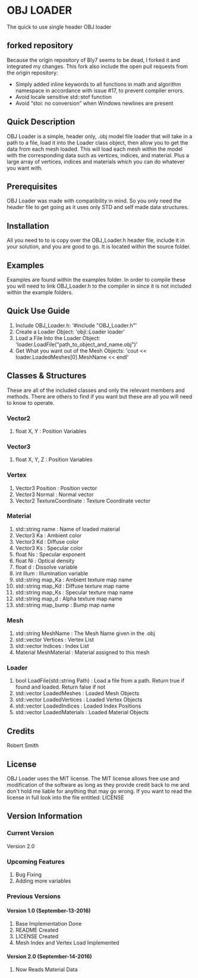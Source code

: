 # OBJ LOADER

The quick to use single header OBJ loader

## forked repository

Because the origin repository of Bly7 seems to be dead, I forked it and integrated my changes.
This fork also include the open pull requests from the origin repository:
- Simply added inline keywords to all functions in math and algorithm namespace in accordance with issue #17, to prevent compiler errors.
- Avoid locale sensitive std::stof function
- Avoid “stoi: no conversion” when Windows newlines are present


## Quick Description

OBJ Loader is a simple, header only, .obj model file loader that will take in a path to a file, load it into the Loader class object, then allow you to get the data from each mesh loaded. This will load each mesh within the model with the corresponding data such as vertices, indices, and material. Plus a large array of vertices, indices and materials which you can do whatever you want with.

## Prerequisites

OBJ Loader was made with compatibility in mind. So you only need the header file to get going as it uses only STD and self made data structures.

## Installation

All you need to to is copy over the OBJ_Loader.h header file, include it in your solution, and you are good to go. It is located within the source folder.

## Examples

Examples are found within the examples folder. In order to compile these you will need to link OBJ_Loader.h to the compiler in since it is not included within the example folders.

## Quick Use Guide

1. Include OBJ_Loader.h:                         '#include "OBJ_Loader.h"'
2. Create a Loader Object:                       'objl::Loader loader'
3. Load a File Into the Loader Object:           'loader.LoadFile("path_to_object_and_name.obj")'
4. Get What you want out of the Mesh Objects:    'cout << loader.LoadedMeshes[0].MeshName << endl'

## Classes & Structures

These are all of the included classes and only the relevant members and methods. There are others to find if you want but these are all you will need to know to operate.

### Vector2

1. float X, Y : Position Variables

### Vector3

1. float X, Y, Z : Position Variables

### Vertex

1. Vector3 Position : Position vector
2. Vector3 Normal : Normal vector
3. Vector2 TextureCoordinate : Texture Coordinate vector

### Material

1. std::string name : Name of loaded material
2. Vector3 Ka : Ambient color
3. Vector3 Kd : Diffuse color
4. Vector3 Ks : Specular color
5. float Ns : Specular exponent
6. float Ni : Optical density
7. float d : Dissolve variable
8. int illum : Illumination variable
9. std::string map_Ka : Ambient texture map name
10. std::string map_Kd : Diffuse texture map name
11. std::string map_Ks : Specular texture map name
12. std::string map_d : Alpha texture map name
13. std::string map_bump : Bump map name

### Mesh

1. std::string MeshName : The Mesh Name given in the .obj
2. std::vector<Vertex> Vertices : Vertex List
3. std::vector<unsigned int> Indices : Index List
4. Material MeshMaterial : Material assigned to this mesh

### Loader

1. bool LoadFile(std::string Path) : Load a file from a path. Return true if found and loaded. Return false if not                                                  
2. std::vector<Mesh> LoadedMeshes : Loaded Mesh Objects
3. std::vector<Vertex> LoadedVertices : Loaded Vertex Objects
4. std::vector<unsigned int> LoadedIndices : Loaded Index Positions
5. std::vector<Material> LoadedMaterials : Loaded Material Objects

## Credits

Robert Smith

## License

OBJ Loader uses the MIT license. The MIT license allows free use and modification of the software as long as they provide credit back to me and don't hold me liable for anything that may go wrong. If you want to read the license in full look into the file entitled: LICENSE

## Version Information

### Current Version

Version 2.0

### Upcoming Features

1. Bug Fixing
2. Adding more variables

### Previous Versions

#### Version 1.0 (September-13-2016)

1. Base Implementation Done
2. README Created
3. LICENSE Created
4. Mesh Index and Vertex Load Implemented

#### Version 2.0 (September-14-2016)

1. Now Reads Material Data